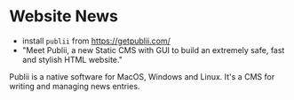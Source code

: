 # Website News

* install ```publii``` from https://getpublii.com/
* "Meet Publii, a new Static CMS with GUI to build an extremely safe, fast and stylish HTML website."

Publii is a native software for MacOS, Windows and Linux. It's a CMS for writing and managing news entries.